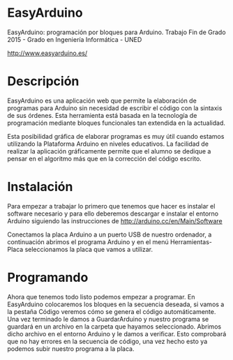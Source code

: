 # EasyArduino
EasyArduino: programación por bloques para Arduino. Trabajo Fin de Grado 2015 - Grado en Ingeniería Informática - UNED

http://www.easyarduino.es/

# Descripción
EasyArduino es una aplicación web que permite la elaboración de programas para Arduino sin necesidad de escribir el código con la sintaxis de sus órdenes. Esta herramienta está basada en la tecnología de programación mediante bloques funcionales tan extendida en la actualidad.

Esta posibilidad gráfica de elaborar programas es muy útil cuando estamos utilizando la Plataforma Arduino en niveles educativos. La facilidad de realizar la aplicación gráficamente permite que el alumno se dedique a pensar en el algoritmo más que en la corrección del código escrito.

# Instalación
Para empezar a trabajar lo primero que tenemos que  hacer es instalar el software necesario y para ello deberemos descargar e instalar el entorno Arduino siguiendo las instrucciones de http://arduino.cc/en/Main/Software

Conectamos la placa Arduino a un puerto USB de nuestro ordenador, a continuación abrimos el programa Arduino y en el menú Herramientas-Placa seleccionamos la placa que vamos a utilizar.
 

# Programando
Ahora que tenemos todo listo podemos empezar a programar. En EasyArduino colocaremos los bloques en la secuencia deseada, si vamos a la pestaña Código veremos cómo se genera el código automáticamente. Una vez terminado le damos a GuardarArduino y nuestro programa se guardará en un archivo en la carpeta que hayamos seleccionado. Abrimos dicho archivo en el entorno Arduino y le damos a verificar. Esto comprobará que no hay errores en la secuencia de código, una vez hecho esto ya podemos subir nuestro programa a la placa.
